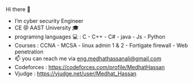Hi there 👋
- I’m cyber security Engineer
- CE @ AAST University 🎓
- programing languages 💻 : C - C++ - C# - java - Js - Python 
- Courses :  CCNA - MCSA - linux admin 1 & 2 - Fortigate firewall - Web penetration
- 📫 you can reach me  via eng.medhathassanali@gmail.com
- Codeforces : https://codeforces.com/profile/MedhatHassan
- Vjudge : https://vjudge.net/user/Medhat_Hassan
